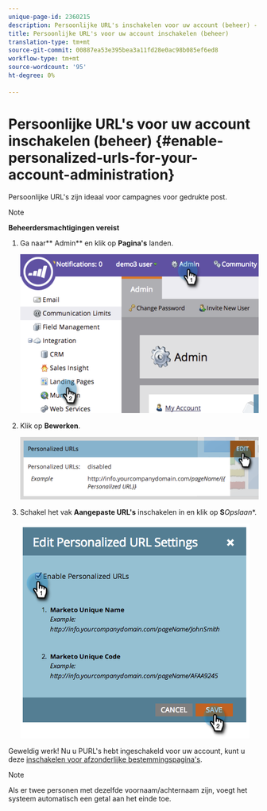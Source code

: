 ```yaml
---
unique-page-id: 2360215
description: Persoonlijke URL's inschakelen voor uw account (beheer) - Marketo Docs - Productdocumentatie
title: Persoonlijke URL's voor uw account inschakelen (beheer)
translation-type: tm+mt
source-git-commit: 00887ea53e395bea3a11fd28e0ac98b085ef6ed8
workflow-type: tm+mt
source-wordcount: '95'
ht-degree: 0%

---
```



# Persoonlijke URL&#39;s voor uw account inschakelen (beheer) {#enable-personalized-urls-for-your-account-administration}

Persoonlijke URL&#39;s zijn ideaal voor campagnes voor gedrukte post.

>[!NOTE]
>
>**Beheerdersmachtigingen vereist**

1. Ga naar** Admin** en klik op **Pagina&#39;s** landen.

   ![](assets/image2014-9-24-11-3a38-3a51.png)

1. Klik op **Bewerken**.

   ![](assets/image2014-9-24-11-3a39-3a6.png)

1. Schakel het vak **Aangepaste URL&#39;s** inschakelen in en klik op **S***Opslaan**.

   ![](assets/image2014-9-24-11-3a39-3a41.png)

Geweldig werk! Nu u PURL&#39;s hebt ingeschakeld voor uw account, kunt u deze [inschakelen voor afzonderlijke bestemmingspagina&#39;s](../../../product-docs/demand-generation/landing-pages/personalizing-landing-pages/enable-personalized-urls-for-a-landing-page.md).

>[!NOTE]
>
>Als er twee personen met dezelfde voornaam/achternaam zijn, voegt het systeem automatisch een getal aan het einde toe.

